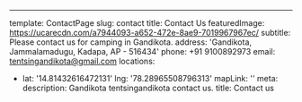 ---
template: ContactPage
slug: contact
title: Contact Us
featuredImage: https://ucarecdn.com/a7944093-a652-472e-8ae9-7019967967ec/
subtitle: Please contact us for camping in Gandikota.
address: 'Gandikota, Jammalamadugu, Kadapa, AP - 516434'
phone: +91 9100892973
email: tentsingandikota@gmail.com
locations:
  - lat: '14.81432616472131'
    lng: '78.28965508796313'
    mapLink: ''
meta:
  description: Gandikota tentsingandikota contact us.
  title: Contact us
